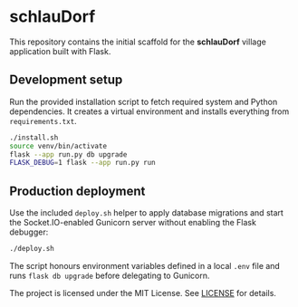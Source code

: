 # schlauDorf

This repository contains the initial scaffold for the **schlauDorf** village application built with Flask.

## Development setup

Run the provided installation script to fetch required system and Python
dependencies. It creates a virtual environment and installs everything from
`requirements.txt`.

```bash
./install.sh
source venv/bin/activate
flask --app run.py db upgrade
FLASK_DEBUG=1 flask --app run.py run
```

## Production deployment

Use the included `deploy.sh` helper to apply database migrations and start the
Socket.IO-enabled Gunicorn server without enabling the Flask debugger:

```bash
./deploy.sh
```

The script honours environment variables defined in a local `.env` file and
runs `flask db upgrade` before delegating to Gunicorn.

The project is licensed under the MIT License. See [LICENSE](LICENSE) for
details.
